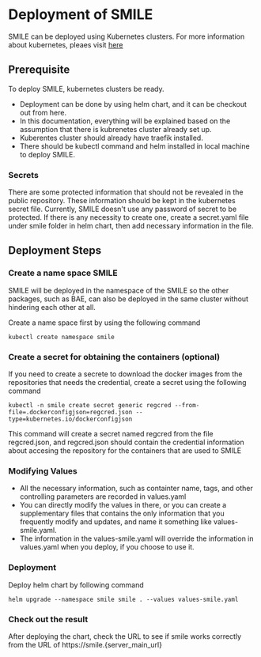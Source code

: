 # Deployment of SMILE
SMILE can be deployed using Kubernetes clusters. 
For more information about kubernetes, pleaes visit [here](https://kubernetes.io/)

## Prerequisite
To deploy SMILE, kubernetes clusters be ready. 
- Deployment can be done by using helm chart, and it can be checkout out from here.
- In this documentation, everything will be explained based on the assumption 
that there is kubrenetes cluster already set up.
- Kuberentes cluster should already have traefik installed.
- There should be kubectl command and helm installed in local machine to deploy SMILE.

### Secrets
There are some protected information that should not be revealed in the public repository.
These information should be kept in the kubernetes secret file. 
Currently, SMILE doesn't use any password of secret to be protected.
If there is any necessity to create one, create a secret.yaml file under smile folder in helm chart, 
then add necessary information in the file.

## Deployment Steps

### Create a name space SMILE
SMILE will be deployed in the namespace of the SMILE so the other packages, 
such as BAE, can also be deployed in the same cluster without hindering each other at all.

Create a name space first by using the following command 
```angular2svg
kubectl create namespace smile
```

### Create a secret for obtaining the containers (optional)
If you need to create a secrete to download the docker images from the repositories that needs the credential,
create a secret using the following command
```angular2svg
kubectl -n smile create secret generic regcred --from-file=.dockerconfigjson=regcred.json --type=kubernetes.io/dockerconfigjson
```
This command will create a secret named regcred from the file regcred.json,
and regcred.json should contain the credential information about accesing the repository for the containers that are used to SMILE

### Modifying Values
- All the necessary information, such as containter name, tags, and other controlling parameters are recorded in values.yaml
- You can directly modify the values in there, 
or you can create a supplementary files that contains the only information that you frequently modify and updates, 
and name it something like values-smile.yaml.
- The information in the values-smile.yaml will override the information in values.yaml when you deploy, 
if you choose to use it. 

### Deployment
Deploy helm chart by following command
```angular2svg
helm upgrade --namespace smile smile . --values values-smile.yaml
```

### Check out the result
After deploying the chart, check the URL to see if smile works correctly from the URL of
https://smile.{server_main_url}